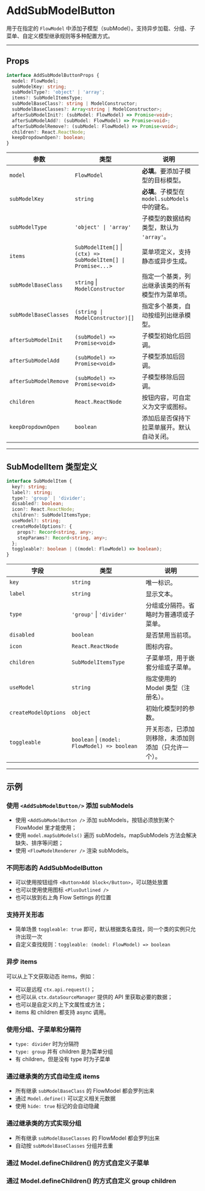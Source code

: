 # AddSubModelButton

用于在指定的 `FlowModel` 中添加子模型（subModel）。支持异步加载、分组、子菜单、自定义模型继承规则等多种配置方式。

---

## Props

```ts
interface AddSubModelButtonProps {
  model: FlowModel;
  subModelKey: string;
  subModelType?: 'object' | 'array';
  items?: SubModelItemsType;
  subModelBaseClass?: string | ModelConstructor;
  subModelBaseClasses?: Array<string | ModelConstructor>;
  afterSubModelInit?: (subModel: FlowModel) => Promise<void>;
  afterSubModelAdd?: (subModel: FlowModel) => Promise<void>;
  afterSubModelRemove?: (subModel: FlowModel) => Promise<void>;
  children?: React.ReactNode;
  keepDropdownOpen?: boolean;
}
```

| 参数                    | 类型                                                            | 说明                                  |
| --------------------- | ------------------------------------------------------------- | ----------------------------------- |
| `model`               | `FlowModel`                                                   | **必填**。要添加子模型的目标模型。                 |
| `subModelKey`         | `string`                                                      | **必填**。子模型在 `model.subModels` 中的键名。 |
| `subModelType`        | `'object' \| 'array'`                                         | 子模型的数据结构类型，默认为 `'array'`。           |
| `items`               | `SubModelItem[]` \| `(ctx) => SubModelItem[] \| Promise<...>` | 菜单项定义，支持静态或异步生成。                    |
| `subModelBaseClass`   | `string` \| `ModelConstructor`                                | 指定一个基类，列出继承该类的所有模型作为菜单项。            |
| `subModelBaseClasses` | `(string \| ModelConstructor)[]`                              | 指定多个基类，自动按组列出继承模型。                  |
| `afterSubModelInit`   | `(subModel) => Promise<void>`                                 | 子模型初始化后回调。                          |
| `afterSubModelAdd`    | `(subModel) => Promise<void>`                                 | 子模型添加后回调。                           |
| `afterSubModelRemove` | `(subModel) => Promise<void>`                                 | 子模型移除后回调。                           |
| `children`            | `React.ReactNode`                                             | 按钮内容，可自定义为文字或图标。                    |
| `keepDropdownOpen`    | `boolean`                                                     | 添加后是否保持下拉菜单展开。默认自动关闭。               |

---

## SubModelItem 类型定义

```ts
interface SubModelItem {
  key?: string;
  label?: string;
  type?: 'group' | 'divider';
  disabled?: boolean;
  icon?: React.ReactNode;
  children?: SubModelItemsType;
  useModel?: string;
  createModelOptions?: {
    props?: Record<string, any>;
    stepParams?: Record<string, any>;
  };
  toggleable?: boolean | ((model: FlowModel) => boolean);
}
```

| 字段                   | 类型                       | 说明                         |
| -------------------- | ------------------------ | -------------------------- |
| `key`                | `string`                 | 唯一标识。 |
| `label`              | `string`                 | 显示文本。                      |
| `type`               | `'group'` \| `'divider'` | 分组或分隔符。省略时为普通项或子菜单。        |
| `disabled`           | `boolean`                | 是否禁用当前项。                   |
| `icon`               | `React.ReactNode`        | 图标内容。                      |
| `children`           | `SubModelItemsType`      | 子菜单项，用于嵌套分组或子菜单。           |
| `useModel`           | `string`                 | 指定使用的 Model 类型（注册名）。       |
| `createModelOptions` | `object`                 | 初始化模型时的参数。                 |
| `toggleable`         | `boolean` \| `(model: FlowModel) => boolean` | 开关形态，已添加则移除，未添加则添加（只允许一个）。 |

---

## 示例

### 使用 `<AddSubModelButton/>` 添加 subModels

<code src="./demos/add-sub-model-basic.tsx"></code>

- 使用 `<AddSubModelButton />` 添加 subModels，按钮必须放到某个 FlowModel 里才能使用；
- 使用 `model.mapSubModels()` 遍历 subModels，mapSubModels 方法会解决缺失、排序等问题；
- 使用 `<FlowModelRenderer />` 渲染 subModels。

### 不同形态的 AddSubModelButton

<code src="./demos/add-sub-model-icon.tsx"></code>

- 可以使用按钮组件 `<Button>Add block</Button>`，可以随处放置
- 也可以使用使用图标 `<PlusOutlined />`
- 也可以放到右上角 Flow Settings 的位置

### 支持开关形态

<code src="./demos/add-sub-model-toggleable.tsx"></code>

- 简单场景 `toggleable: true` 即可，默认根据类名查找，同一个类的实例只允许出现一次
- 自定义查找规则：`toggleable: (model: FlowModel) => boolean`

### 异步 items

<code src="./demos/add-sub-model-async-items.tsx"></code>

可以从上下文获取动态 items，例如：

- 可以是远程 `ctx.api.request()`；
- 也可以从 `ctx.dataSourceManager` 提供的 API 里获取必要的数据；
- 也可以是自定义的上下文属性或方法；
- items 和 children 都支持 async 调用。

### 使用分组、子菜单和分隔符

<code src="./demos/add-sub-model-basic-children.tsx"></code>

- `type: divider` 时为分隔符
- `type: group` 并有 children 是为菜单分组
- 有 children，但是没有 type 时为子菜单

### 通过继承类的方式自动生成 items

<code src="./demos/add-sub-model-base-class.tsx"></code>

- 所有继承 `subModelBaseClass` 的 FlowModel 都会罗列出来
- 通过 `Model.define()` 可以定义相关元数据
- 使用 `hide: true` 标记的会自动隐藏

### 通过继承类的方式实现分组

<code src="./demos/add-sub-model-base-class-group.tsx"></code>

- 所有继承 `subModelBaseClasses` 的 FlowModel 都会罗列出来
- 自动按 `subModelBaseClasses` 分组并去重

### 通过 Model.defineChildren() 的方式自定义子菜单

<code src="./demos/add-sub-model-define-children.tsx"></code>

### 通过 Model.defineChildren() 的方式自定义 group children

<code src="./demos/add-sub-model-group-children.tsx"></code>
